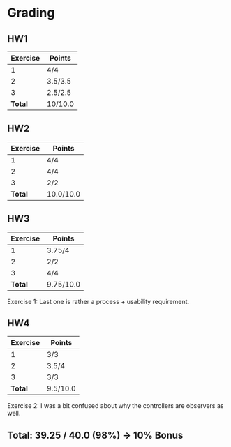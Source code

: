 # Grading

## HW1

| Exercise  | Points  |
|-----------|---------|
| 1         | 4/4     |
| 2         | 3.5/3.5 |
| 3         | 2.5/2.5 |
| **Total** | 10/10.0 |



## HW2

| Exercise  | Points    |
|-----------|-----------|
| 1         | 4/4       |
| 2         | 4/4       |
| 3         | 2/2       |
| **Total** | 10.0/10.0 |


## HW3

| Exercise  | Points    |
|-----------|-----------|
| 1         | 3.75/4    |
| 2         | 2/2       |
| 3         | 4/4       |
| **Total** | 9.75/10.0 |

Exercise 1: Last one is rather a process + usability requirement.


## HW4

| Exercise  | Points   |
|-----------|----------|
| 1         | 3/3      |
| 2         | 3.5/4    |
| 3         | 3/3      |
| **Total** | 9.5/10.0 |

Exercise 2: I was a bit confused about why the controllers are observers as well.


## Total: 39.25 / 40.0 (98%) -> 10% Bonus
